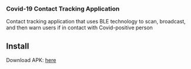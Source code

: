 ### Covid-19 Contact Tracking Application

Contact tracking application that uses BLE technology to scan, broadcast, and then warn users if in contact with Covid-positive person

## Install

Download APK: [here](https://drive.google.com/file/d/1AGLDm2vmw70AYWX46rkbmqa6sxbOvGuu/view?usp=sharing)
